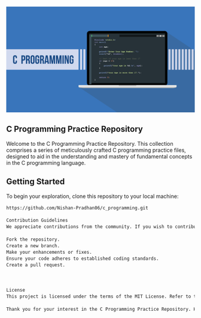 ![logo](https://github.com/Nishan-Pradhan06/c_programming/blob/main/assets/banner.jpg)
## C Programming Practice Repository
Welcome to the C Programming Practice Repository. This collection comprises a series of meticulously crafted C programming practice files, designed to aid in the understanding and mastery of fundamental concepts in the C programming language.

## Getting Started

To begin your exploration, clone this repository to your local machine:

```bash
https://github.com/Nishan-Pradhan06/c_programming.git

Contribution Guidelines
We appreciate contributions from the community. If you wish to contribute to the enhancement of this repository, please follow these guidelines:

Fork the repository.
Create a new branch.
Make your enhancements or fixes.
Ensure your code adheres to established coding standards.
Create a pull request.



License
This project is licensed under the terms of the MIT License. Refer to the LICENSE file for more details.

Thank you for your interest in the C Programming Practice Repository. Happy coding!****
